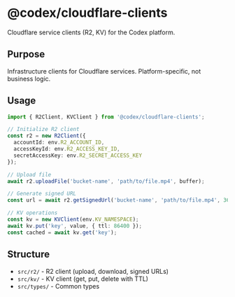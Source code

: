 # @codex/cloudflare-clients

Cloudflare service clients (R2, KV) for the Codex platform.

## Purpose

Infrastructure clients for Cloudflare services. Platform-specific, not business logic.

## Usage

```typescript
import { R2Client, KVClient } from '@codex/cloudflare-clients';

// Initialize R2 client
const r2 = new R2Client({
  accountId: env.R2_ACCOUNT_ID,
  accessKeyId: env.R2_ACCESS_KEY_ID,
  secretAccessKey: env.R2_SECRET_ACCESS_KEY
});

// Upload file
await r2.uploadFile('bucket-name', 'path/to/file.mp4', buffer);

// Generate signed URL
const url = await r2.getSignedUrl('bucket-name', 'path/to/file.mp4', 3600);

// KV operations
const kv = new KVClient(env.KV_NAMESPACE);
await kv.put('key', value, { ttl: 86400 });
const cached = await kv.get('key');
```

## Structure

- `src/r2/` - R2 client (upload, download, signed URLs)
- `src/kv/` - KV client (get, put, delete with TTL)
- `src/types/` - Common types
